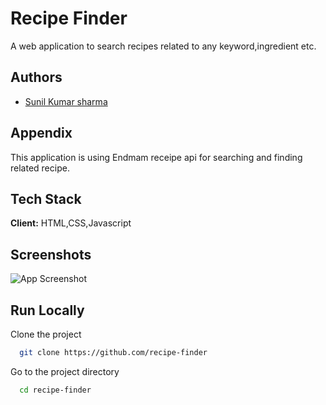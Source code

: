 
# Recipe Finder

A web application to search recipes related to any keyword,ingredient etc.


## Authors

- [Sunil Kumar sharma](https://www.github.com/SunilKumarSharma129)


## Appendix

This application is using Endmam receipe api for searching and finding related recipe.

## Tech Stack

**Client:** HTML,CSS,Javascript


## Screenshots

![App Screenshot](https://res.cloudinary.com/dimojyizx/image/upload/v1709990131/WhatsApp_Image_2024-03-09_at_6.41.51_PM_trd6tl.jpg)


## Run Locally

Clone the project

```bash
  git clone https://github.com/recipe-finder
```

Go to the project directory

```bash
  cd recipe-finder
```




